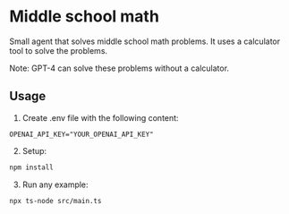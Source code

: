 # Middle school math

Small agent that solves middle school math problems. It uses a calculator tool to solve the problems.

Note: GPT-4 can solve these problems without a calculator.

## Usage

1. Create .env file with the following content:

```
OPENAI_API_KEY="YOUR_OPENAI_API_KEY"
```

2. Setup:

```sh
npm install
```

3. Run any example:

```sh
npx ts-node src/main.ts
```

